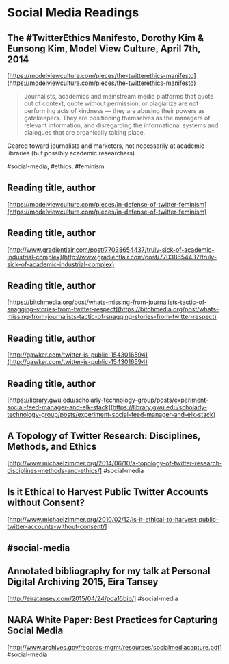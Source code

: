 # Social Media Readings

## The #TwitterEthics Manifesto, Dorothy Kim & Eunsong Kim, Model View Culture, April 7th, 2014
[https://modelviewculture.com/pieces/the-twitterethics-manifesto](https://modelviewculture.com/pieces/the-twitterethics-manifesto)

> Journalists, academics and mainstream media platforms that quote out of context, quote without permission, or plagiarize are not performing acts of kindness — they are abusing their powers as gatekeepers. They are positioning themselves as the managers of relevant information, and disregarding the informational systems and dialogues that are organically taking place.

Geared toward journalists and marketers, not necessarily at academic libraries (but possibly academic researchers)

#social-media, #ethics, #feminism

## Reading title, author
[https://modelviewculture.com/pieces/in-defense-of-twitter-feminism](https://modelviewculture.com/pieces/in-defense-of-twitter-feminism)

## Reading title, author
[http://www.gradientlair.com/post/77038654437/truly-sick-of-academic-industrial-complex](http://www.gradientlair.com/post/77038654437/truly-sick-of-academic-industrial-complex)

## Reading title, author
[https://bitchmedia.org/post/whats-missing-from-journalists-tactic-of-snagging-stories-from-twitter-respect](https://bitchmedia.org/post/whats-missing-from-journalists-tactic-of-snagging-stories-from-twitter-respect)

## Reading title, author
[http://gawker.com/twitter-is-public-1543016594](http://gawker.com/twitter-is-public-1543016594)

## Reading title, author
[https://library.gwu.edu/scholarly-technology-group/posts/experiment-social-feed-manager-and-elk-stack](https://library.gwu.edu/scholarly-technology-group/posts/experiment-social-feed-manager-and-elk-stack)

## A Topology of Twitter Research: Disciplines, Methods, and Ethics
[http://www.michaelzimmer.org/2014/06/10/a-topology-of-twitter-research-disciplines-methods-and-ethics/]
#social-media

## Is it Ethical to Harvest Public Twitter Accounts without Consent?
[http://www.michaelzimmer.org/2010/02/12/is-it-ethical-to-harvest-public-twitter-accounts-without-consent/]

\#social-media
---

## Annotated bibliography for my talk at Personal Digital Archiving 2015, Eira Tansey
[http://eiratansey.com/2015/04/24/pda15bib/]
#social-media

## NARA White Paper: Best Practices for Capturing Social Media
[http://www.archives.gov/records-mgmt/resources/socialmediacapture.pdf]
#social-media

